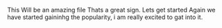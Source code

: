 This Will be an amazing file
Thats a great sign.
Lets get started
Again we have started gaininhg the popularity, i am really excited to gat into it.
